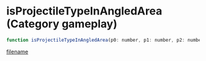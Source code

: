 # isProjectileTypeInAngledArea (Category gameplay)

```js
function isProjectileTypeInAngledArea(p0: number, p1: number, p2: number, p3: number, p4: number, p5: number, p6: number, p7: number, p8: boolean): boolean
```

[filename](isProjectileTypeInAngledArea_m.md ':include')